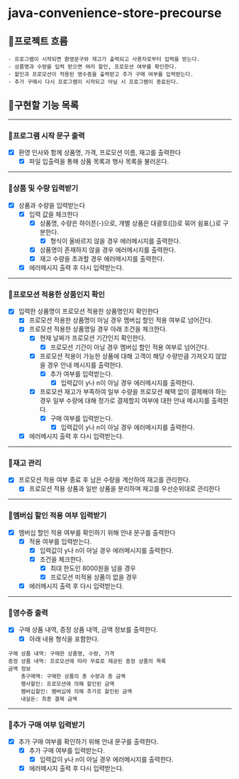 # java-convenience-store-precourse
## 📌프로젝트 흐름

    - 프로그램이 시작되면 환영문구와 재고가 출력되고 사용자로부터 입력을 받는다.
    - 상품명과 수량을 입력 받으면 여러 할인, 프로모션 여부를 확인한다.
    - 할인과 프로모션이 적용된 영수증을 출력받고 추가 구매 여부를 입력받는다.
    - 추가 구매시 다시 프로그램이 시작되고 아닐 시 프로그램이 종료된다.

## 📑구현할 기능 목록

***

### 🔗프로그램 시작 문구 출력
- [x] 환영 인사와 함께 상품명, 가격, 프로모션 이름, 재고를 출력한다
    - [x] 파일 입출력을 통해 상품 목록과 행사 목록을 불러온다.

***

### 🔗상품 및 수량 입력받기
- [x] 상품과 수량을 입력받는다
    - [x] 입력 값을 체크한다
        - [x] 상품명, 수량은 하이픈(-)으로, 개별 상품은 대괄호([])로 묶어 쉼표(,)로 구분한다.
            - [x] 형식이 올바르지 않을 경우 에러메시지를 출력한다.
        - [x] 상품명이 존재하지 않을 경우 에러메시지를 출력한다.
        - [x] 재고 수량을 초과할 경우 에러메시지를 출력한다.
    - [x] 에러메시지 출력 후 다시 입력받는다.

***

### 🔗프로모션 적용한 상품인지 확인
- [x] 입력한 상품명이 프로모션 적용한 상품명인지 확인한다
    - [x] 프로모션 적용한 상품명이 아닐 경우 멤버십 할인 적용 여부로 넘어간다.
    - [x] 프로모션 적용한 상품명일 경우 아래 조건을 체크한다.
        - [x] 현재 날짜가 프로모션 기간인지 확인한다.
            - [x] 프로모션 기간이 아닐 경우 멤버십 할인 적용 여부로 넘어간다.
        - [x] 프로모션 적용이 가능한 상품에 대해 고객이 해당 수량만큼 가져오지 않았을 경우 안내 메시지를 출력한다.
            - [x] 추가 여부를 입력받는다.
                - [x] 입력값이 y나 n이 아닐 경우 에러메시지를 출력한다.
        - [x] 프로모션 재고가 부족하여 일부 수량을 프로모션 혜택 없이 결제해야 하는 경우 일부 수량에 대해 정가로 결제할지 여부에 대한 안내 메시지를 출력한다.
            - [x] 구매 여부를 입력받는다.
                - [x] 입력값이 y나 n이 아닐 경우 에러메시지를 출력한다.
    - [x] 에러메시지 출력 후 다시 입력받는다.

***

### 🔗재고 관리
- [x] 프로모션 적용 여부 종료 후 남은 수량을 계산하여 재고를 관리한다.
    - [x] 프로모션 적용 상품과 일반 상품을 분리하며 재고를 우선순위대로 관리한다

***

### 🔗멤버십 할인 적용 여부 입력받기
- [x] 멤버십 할인 적용 여부를 확인하기 위해 안내 문구를 출력한다
    - [x] 적용 여부를 입력받는다.
        - [x] 입력값이 y나 n이 아닐 경우 에러메시지를 출력한다.
        - [x] 조건을 체크한다.
          - [x] 최대 한도인 8000원을 넘을 경우
          - [x] 프로모션 미적용 상품이 없을 경우
    - [x] 에러메시지 출력 후 다시 입력받는다.

***

### 🔗영수증 출력
- [x] 구매 상품 내역, 증정 상품 내역, 금액 정보를 출력한다.
    - [x] 아래 내용 형식을 포함한다.
````
구매 상품 내역: 구매한 상품명, 수량, 가격
증정 상품 내역: 프로모션에 따라 무료로 제공된 증정 상품의 목록 
금액 정보
    총구매액: 구매한 상품의 총 수량과 총 금액
    행사할인: 프로모션에 의해 할인된 금액 
    멤버십할인: 멤버십에 의해 추가로 할인된 금액 
    내실돈: 최종 결제 금액
````

***

### 🔗추가 구매 여부 입력받기
- [x] 추가 구매 여부를 확인하기 위해 안내 문구를 출력한다.
    - [x] 추가 구매 여부를 입력받는다.
        - [x] 입력값이 y나 n이 아닐 경우 에러메시지를 출력한다.
    - [x] 에러메시지 출력 후 다시 입력받는다.